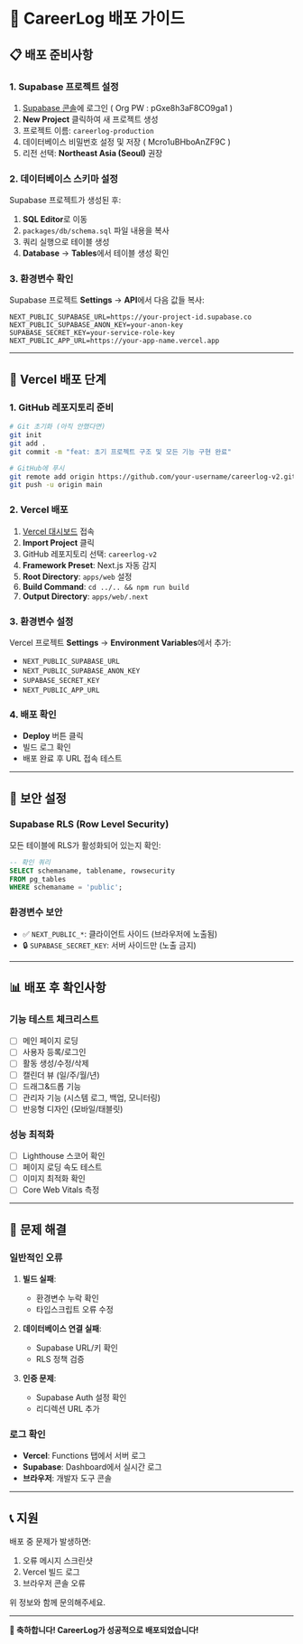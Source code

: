 # 🚀 CareerLog 배포 가이드

## 📋 배포 준비사항

### 1. Supabase 프로젝트 설정

1. [Supabase 콘솔](https://supabase.com/dashboard)에 로그인   ( Org PW : pGxe8h3aF8CO9ga1 )
2. **New Project** 클릭하여 새 프로젝트 생성
3. 프로젝트 이름: `careerlog-production`
4. 데이터베이스 비밀번호 설정 및 저장   ( Mcro1uBHboAnZF9C )
5. 리전 선택: **Northeast Asia (Seoul)** 권장

### 2. 데이터베이스 스키마 설정

Supabase 프로젝트가 생성된 후:

1. **SQL Editor**로 이동
2. `packages/db/schema.sql` 파일 내용을 복사
3. 쿼리 실행으로 테이블 생성
4. **Database** → **Tables**에서 테이블 생성 확인

### 3. 환경변수 확인

Supabase 프로젝트 **Settings** → **API**에서 다음 값들 복사:

```env
NEXT_PUBLIC_SUPABASE_URL=https://your-project-id.supabase.co
NEXT_PUBLIC_SUPABASE_ANON_KEY=your-anon-key
SUPABASE_SECRET_KEY=your-service-role-key
NEXT_PUBLIC_APP_URL=https://your-app-name.vercel.app
```

---

## 🔧 Vercel 배포 단계

### 1. GitHub 레포지토리 준비

```bash
# Git 초기화 (아직 안했다면)
git init
git add .
git commit -m "feat: 초기 프로젝트 구조 및 모든 기능 구현 완료"

# GitHub에 푸시
git remote add origin https://github.com/your-username/careerlog-v2.git
git push -u origin main
```

### 2. Vercel 배포

1. [Vercel 대시보드](https://vercel.com/dashboard) 접속
2. **Import Project** 클릭
3. GitHub 레포지토리 선택: `careerlog-v2`
4. **Framework Preset**: Next.js 자동 감지
5. **Root Directory**: `apps/web` 설정
6. **Build Command**: `cd ../.. && npm run build`
7. **Output Directory**: `apps/web/.next`

### 3. 환경변수 설정

Vercel 프로젝트 **Settings** → **Environment Variables**에서 추가:

- `NEXT_PUBLIC_SUPABASE_URL`
- `NEXT_PUBLIC_SUPABASE_ANON_KEY`  
- `SUPABASE_SECRET_KEY`
- `NEXT_PUBLIC_APP_URL`

### 4. 배포 확인

- **Deploy** 버튼 클릭
- 빌드 로그 확인
- 배포 완료 후 URL 접속 테스트

---

## 🔐 보안 설정

### Supabase RLS (Row Level Security)

모든 테이블에 RLS가 활성화되어 있는지 확인:

```sql
-- 확인 쿼리
SELECT schemaname, tablename, rowsecurity 
FROM pg_tables 
WHERE schemaname = 'public';
```

### 환경변수 보안

- ✅ `NEXT_PUBLIC_*`: 클라이언트 사이드 (브라우저에 노출됨)
- 🔒 `SUPABASE_SECRET_KEY`: 서버 사이드만 (노출 금지)

---

## 📊 배포 후 확인사항

### 기능 테스트 체크리스트

- [ ] 메인 페이지 로딩
- [ ] 사용자 등록/로그인
- [ ] 활동 생성/수정/삭제
- [ ] 캘린더 뷰 (일/주/월/년)
- [ ] 드래그&드롭 기능
- [ ] 관리자 기능 (시스템 로그, 백업, 모니터링)
- [ ] 반응형 디자인 (모바일/태블릿)

### 성능 최적화

- [ ] Lighthouse 스코어 확인
- [ ] 페이지 로딩 속도 테스트
- [ ] 이미지 최적화 확인
- [ ] Core Web Vitals 측정

---

## 🚨 문제 해결

### 일반적인 오류

1. **빌드 실패**: 
   - 환경변수 누락 확인
   - 타입스크립트 오류 수정

2. **데이터베이스 연결 실패**:
   - Supabase URL/키 확인
   - RLS 정책 검증

3. **인증 문제**:
   - Supabase Auth 설정 확인
   - 리디렉션 URL 추가

### 로그 확인

- **Vercel**: Functions 탭에서 서버 로그
- **Supabase**: Dashboard에서 실시간 로그
- **브라우저**: 개발자 도구 콘솔

---

## 📞 지원

배포 중 문제가 발생하면:

1. 오류 메시지 스크린샷
2. Vercel 빌드 로그 
3. 브라우저 콘솔 오류

위 정보와 함께 문의해주세요.

---

**🎉 축하합니다! CareerLog가 성공적으로 배포되었습니다!** 